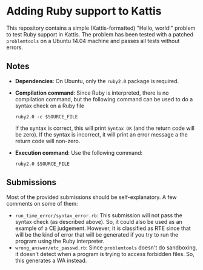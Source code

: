 Adding Ruby support to Kattis
=============================

This repository contains a simple (Kattis-formatted) "Hello, world!" problem to test
Ruby support in Kattis. The problem has been tested with a patched `problemtools` on 
a Ubuntu 14.04 machine and passes all tests without errors.

Notes
-----

* **Dependencies**: On Ubuntu, only the `ruby2.0` package is required.
* **Compilation command**: Since Ruby is interpreted, there is no compilation command, but the following
  command can be used to do a syntax check on a Ruby file

  ```ruby2.0 -c $SOURCE_FILE```
  
  If the syntax is correct, this will print `Syntax OK` (and the return code will be zero). If
  the syntax is incorrect, it will print an error message a the return code will non-zero.
  
* **Execution command**: Use the following command:
 
  ```ruby2.0 $SOURCE_FILE```

Submissions
-----------

Most of the provided submissions should be self-explanatory. A few comments on some of them:

* `run_time_error/syntax_error.rb`: This submission will not pass the syntax check (as described
  above). So, it could also be used as an example of a CE judgement. However, it is classified as RTE 
  since that will be the kind of error that will be generated if you try to run the program using the 
  Ruby interpreter.
* `wrong_answer/etc_passwd.rb`: Since `problemtools` doesn't do sandboxing, it doesn't detect when
  a program is trying to access forbidden files. So, this generates a WA instead.
